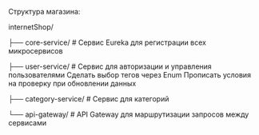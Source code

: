 Структура магазина:

internetShop/

├── core-service/              # Сервис Eureka для регистрации всех микросервисов 

├── user-service/              # Сервис для авторизации и управления пользователями
Сделать выбор тегов через Enum
Прописать условия на проверку при обновлении данных

├── category-service/          # Сервис для категорий

└── api-gateway/               # API Gateway для маршрутизации запросов между сервисами